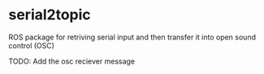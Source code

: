 # serial2topic
ROS package for retriving serial input and then transfer it into open sound control (OSC)

TODO: Add the osc reciever message 
